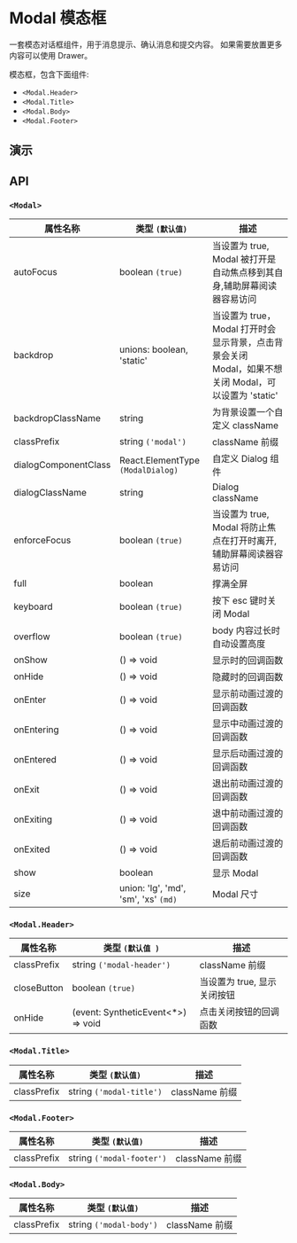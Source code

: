 # Modal 模态框 [<i class="icon icon-edit2" ></i>](https://github.com/rsuite/rsuite.github.io/blob/master/src/components/modal/index.md)

一套模态对话框组件，用于消息提示、确认消息和提交内容。 如果需要放置更多内容可以使用 Drawer。

模态框，包含下面组件:

- `<Modal.Header>`
- `<Modal.Title>`
- `<Modal.Body>`
- `<Modal.Footer>`

## 演示

<!--{demo}-->

## API

### `<Modal>`

| 属性名称             | 类型 `(默认值)`                      | 描述                                                                                                 |
| -------------------- | ------------------------------------ | ---------------------------------------------------------------------------------------------------- |
| autoFocus            | boolean `(true)`                     | 当设置为 true, Modal 被打开是自动焦点移到其自身,辅助屏幕阅读器容易访问                               |
| backdrop             | unions: boolean, 'static'            | 当设置为 true，Modal 打开时会显示背景，点击背景会关闭 Modal，如果不想关闭 Modal，可以设置为 'static' |
| backdropClassName    | string                               | 为背景设置一个自定义 className                                                                       |
| classPrefix          | string `('modal')`                   | className 前缀                                                                                       |
| dialogComponentClass | React.ElementType `(ModalDialog)`    | 自定义 Dialog 组件                                                                                   |
| dialogClassName      | string                               | Dialog className                                                                                     |
| enforceFocus         | boolean `(true)`                     | 当设置为 true, Modal 将防止焦点在打开时离开,辅助屏幕阅读器容易访问                                   |
| full                 | boolean                              | 撑满全屏                                                                                             |
| keyboard             | boolean `(true)`                     | 按下 esc 键时关闭 Modal                                                                              |
| overflow             | boolean `(true)`                     | body 内容过长时自动设置高度                                                                          |
| onShow               | () => void                           | 显示时的回调函数                                                                                     |
| onHide               | () => void                           | 隐藏时的回调函数                                                                                     |
| onEnter              | () => void                           | 显示前动画过渡的回调函数                                                                             |
| onEntering           | () => void                           | 显示中动画过渡的回调函数                                                                             |
| onEntered            | () => void                           | 显示后动画过渡的回调函数                                                                             |
| onExit               | () => void                           | 退出前动画过渡的回调函数                                                                             |
| onExiting            | () => void                           | 退中前动画过渡的回调函数                                                                             |
| onExited             | () => void                           | 退后前动画过渡的回调函数                                                                             |
| show                 | boolean                              | 显示 Modal                                                                                           |
| size                 | union: 'lg', 'md', 'sm', 'xs' `(md)` | Modal 尺寸                                                                                           |



### `<Modal.Header>`


| 属性名称    | 类型 `(默认值 )`                   | 描述                        |
| ----------- | ---------------------------------- | --------------------------- |
| classPrefix | string `('modal-header')`          | className 前缀              |
| closeButton | boolean `(true)`                   | 当设置为 true, 显示关闭按钮 |
| onHide      | (event: SyntheticEvent<*>) => void | 点击关闭按钮的回调函数      |



### `<Modal.Title>`


| 属性名称    | 类型 `(默认值)`          | 描述           |
| ----------- | ------------------------ | -------------- |
| classPrefix | string `('modal-title')` | className 前缀 |


### `<Modal.Footer>`

| 属性名称    | 类型 `(默认值)`           | 描述           |
| ----------- | ------------------------- | -------------- |
| classPrefix | string `('modal-footer')` | className 前缀 |


### `<Modal.Body>`

| 属性名称    | 类型 `(默认值)`         | 描述           |
| ----------- | ----------------------- | -------------- |
| classPrefix | string `('modal-body')` | className 前缀 |
